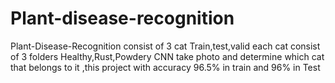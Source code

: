 # Plant-disease-recognition
Plant-Disease-Recognition consist of 3 cat Train,test,valid each cat consist of 3 folders Healthy,Rust,Powdery CNN take photo and determine which cat that belongs to it ,this project with accuracy 96.5% in train and 96% in Test  
